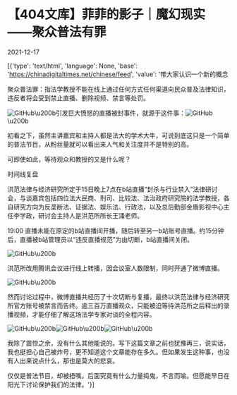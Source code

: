 # 【404文库】菲菲的影子｜魔幻现实——聚众普法有罪

2021-12-17

[{'type': 'text/html', 'language': None, 'base': 'https://chinadigitaltimes.net/chinese/feed', 'value': '带大家认识一个新的概念

聚众普法罪：指法学教授不能在线上通过任何方式任何渠道向民众普及法律知识，违反者将会受到禁止直播、删除视频、禁言等处罚。

![GitHub](https://keep.cdt.media/assets/images/8/e/8ee29839/34aeb5b5.png)\u200b引发巨大愤怒的直播被封事件，就源于这件事：![GitHub](https://keep.cdt.media/assets/images/8/e/8ee29839/1493d89a.png)\u200b

初看之下，虽然主讲嘉宾和主持人都是法大的学术大牛，可说到底这只是一个简单的普法节目，从粉丝量就可以看出来人气和关注度并不是特别的高。

可即使如此，等待观众和教授的又是什么呢？

时间线复盘

洪范法律与经济研究所定于15日晚上7点在b站直播“封杀与行业禁入”法律研讨会，与谈嘉宾包括四位法大民商、刑司、比较法、法治政府研究院的法学教授，各自研究方向为反垄断法、证据法、娱乐法、行政法，以及总后勤部金盾影视中心主任李学政，研讨会主持人是洪范所所长王涌老师。

19:00 直播未能在原定的b站直播间开播，随后转至另一b站账号直播。约15分钟后，直播被b站管理员以“违反直播规范”为由切断，b站直播间关闭。

![GitHub](https://keep.cdt.media/assets/images/8/e/8ee29839/f92586ed.png)\u200b

洪范所改用腾讯会议进行线上转播，因会议室人数限制，同时开通了微博直播。

![GitHub](https://keep.cdt.media/assets/images/8/e/8ee29839/af6196d7.png)\u200b

然而讨论过程中，微博直播共经历了十次切断与复播，最终以洪范法律与经济研究所官方账号被禁言而告终。逾三百万直播观众，只能被迫等待洪范所之后释出的录播视频，才能仔细了解这场法学专家对谈的全程内容。

![GitHub](https://keep.cdt.media/assets/images/8/e/8ee29839/5af750fa.png)\u200b![GitHub](https://keep.cdt.media/assets/images/8/e/8ee29839/c3ff26bf.png)\u200b![GitHub](https://keep.cdt.media/assets/images/8/e/8ee29839/5071acd3.png)\u200b

我除了震惊之余，没有什么其他能说的。写下这篇文章之前也犹豫再三，说实话，我也挺担心自己被炸号，更不知道这个文章能存在多久。但如果发生这种事，也没有人出来说点什么，那也是莫大的悲哀。

仅仅是普法节目，却被捂嘴。后面究竟有什么力量捣鬼，不言而喻。但愿能早日在阳光下讨论保护我们的法律。'}]